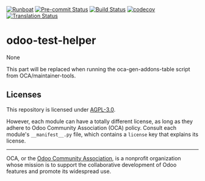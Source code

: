 
[![Runboat](https://img.shields.io/badge/runboat-Try%20me-875A7B.png)](https://runboat.odoo-community.org/builds?repo=OCA/odoo-test-helper&target_branch=16.0)
[![Pre-commit Status](https://github.com/OCA/odoo-test-helper/actions/workflows/pre-commit.yml/badge.svg?branch=16.0)](https://github.com/OCA/odoo-test-helper/actions/workflows/pre-commit.yml?query=branch%3A16.0)
[![Build Status](https://github.com/OCA/odoo-test-helper/actions/workflows/test.yml/badge.svg?branch=16.0)](https://github.com/OCA/odoo-test-helper/actions/workflows/test.yml?query=branch%3A16.0)
[![codecov](https://codecov.io/gh/OCA/odoo-test-helper/branch/16.0/graph/badge.svg)](https://codecov.io/gh/OCA/odoo-test-helper)
[![Translation Status](https://translation.odoo-community.org/widgets/odoo-test-helper-16-0/-/svg-badge.svg)](https://translation.odoo-community.org/engage/odoo-test-helper-16-0/?utm_source=widget)

<!-- /!\ do not modify above this line -->

# odoo-test-helper

None

<!-- /!\ do not modify below this line -->

<!-- prettier-ignore-start -->

[//]: # (addons)

This part will be replaced when running the oca-gen-addons-table script from OCA/maintainer-tools.

[//]: # (end addons)

<!-- prettier-ignore-end -->

## Licenses

This repository is licensed under [AGPL-3.0](LICENSE).

However, each module can have a totally different license, as long as they adhere to Odoo Community Association (OCA)
policy. Consult each module's `__manifest__.py` file, which contains a `license` key
that explains its license.

----
OCA, or the [Odoo Community Association](http://odoo-community.org/), is a nonprofit
organization whose mission is to support the collaborative development of Odoo features
and promote its widespread use.
